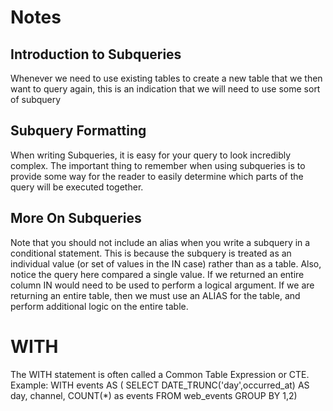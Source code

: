 # Notes
## Introduction to Subqueries
Whenever we need to use existing tables to create a new table that we then want to query again, this is an indication that we will need to use some sort of subquery

## Subquery Formatting
When writing Subqueries, it is easy for your query to look incredibly complex. The important thing to remember when using subqueries is to provide some way for the reader to easily determine which parts of the query will be executed together. 

## More On Subqueries
Note that you should not include an alias when you write a subquery in a conditional statement. This is because the subquery is treated as an individual value (or set of values in the IN case) rather than as a table.
Also, notice the query here compared a single value. If we returned an entire column IN would need to be used to perform a logical argument. If we are returning an entire table, then we must use an ALIAS for the table, and perform additional logic on the entire table.

# WITH
The WITH statement is often called a Common Table Expression or CTE.
Example:
WITH events AS (
          SELECT DATE_TRUNC('day',occurred_at) AS day, 
                        channel, COUNT(*) as events
          FROM web_events 
          GROUP BY 1,2)

